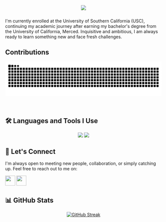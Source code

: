 <h1 align="center">
  <img src="https://readme-typing-svg.demolab.com?font=Fira+Code&weight=600&size=24&pause=1000&color=26B13A&center=true&vCenter=true&random=false&width=435&lines=Hey+there%2C+I'm+Lorenzo" />
</h1>

I'm currently enrolled at the University of Southern California (USC), continuing my academic journey after earning my bachelor's degree from the University of California, Merced. Inquisitive and ambitious, I am always ready to learn something new and face fresh challenges.

## Contributions
  <img alt="snake eating my contributions" src="https://raw.githubusercontent.com/gr8monk3ys/gr8monk3ys/output/github-contribution-grid-snake.svg" />
  <br/><br/><br/>
</div>

## 🛠️ Languages and Tools I Use
<div align="center">
    <img src="https://skillicons.dev/icons?i=react,bootstrap,mui,html,css,vscode,github,figma,tailwind,git,r" />
    <img src="https://skillicons.dev/icons?i=nodejs,python,javascript,typescript,express,firebase,mongodb,c,java,nextjs,mysql,flask" /><br>
</div>

## 🤝 Let's Connect

I'm always open to meeting new people, collaboration, or simply catching up. Feel free to reach out to me on:

[<img height="32" width="32" src="https://cdn.jsdelivr.net/npm/simple-icons@v4/icons/linkedin.svg" />][linkedin]
[<img height="32" width="32" src="https://cdn.jsdelivr.net/npm/simple-icons@v4/icons/instagram.svg" />][instagram]

## 📊 GitHub Stats
<div align=center>
    <a href="https://git.io/streak-stats"><img src="https://streak-stats.demolab.com?user=gr8monk3ys&theme=blueberry-duo&hide_border=true&exclude_days=Sun%2CSat" alt="GitHub Streak" /></a>
</div>

[instagram]: https://instagram.com/lorenzo.scaturchio
[linkedin]: https://www.linkedin.com/in/lorenzo-scaturchio-62203b160/
